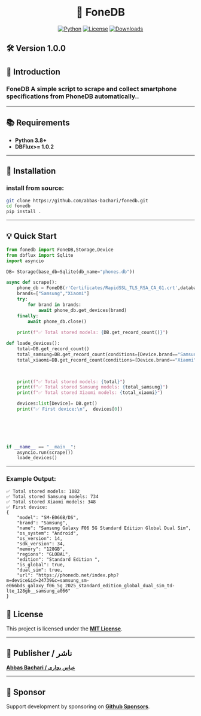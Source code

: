 <h1 align="center">🚀 FoneDB</h1>

<p align="center">
<a href="https://github.com/abbas-bachari/fonedb"><img src="https://img.shields.io/badge/Python%20-3.8+-green?style=plastic&logo=Python" alt="Python"></a>
<a href="https://pypi.org/project/fonedb/"><img src="https://img.shields.io/pypi/l/fonedb?style=plastic" alt="License"></a>
<a href="https://pepy.tech/project/fonedb"><img src="https://pepy.tech/badge/fonedb?style=flat-plastic" alt="Downloads"></a>
</p>

## 🛠️ Version 1.0.0

## 🌟 **Introduction**

### **FoneDB** A simple script to scrape and collect smartphone specifications from PhoneDB automatically..  

---

## 📚 **Requirements**

* **Python 3.8+**
* **DBFlux>= 1.0.2**

---


## 🔧 **Installation**

### install from source:

```bash
git clone https://github.com/abbas-bachari/fonedb.git
cd fonedb
pip install .
```

---


## 💡 **Quick Start**

```python
from fonedb import FoneDB,Storage,Device
from dbflux import Sqlite
import asyncio

DB= Storage(base_db=Sqlite(db_name="phones.db"))

async def scrape():
    phone_db = FoneDB(r'Certificates/RapidSSL_TLS_RSA_CA_G1.crt',database=DB)
    brands=["Samsung","Xiaomi"]
    try:
        for brand in brands:
            await phone_db.get_devices(brand)
    finally:
        await phone_db.close()
    
    print(f"✅ Total stored models: {DB.get_record_count()}")

def loade_devices():
    total=DB.get_record_count()
    total_samsung=DB.get_record_count(conditions=[Device.brand=="Samsung"])
    total_xiaomi=DB.get_record_count(conditions=[Device.brand=="Xiaomi"])
    


    print(f"✅ Total stored models: {total}")
    print(f"✅ Total stored Samsung models: {total_samsung}")
    print(f"✅ Total stored Xiaomi models: {total_xiaomi}")

    devices:list[Device]= DB.get()
    print("✅ First device:\n",  devices[0])
    
   




if __name__ == "__main__":
    asyncio.run(scrape())
    loade_devices()

```

---

### Example Output:

```
✅ Total stored models: 1082
✅ Total stored Samsung models: 734
✅ Total stored Xiaomi models: 348
✅ First device:
{
    "model": "SM-E066B/DS",
    "brand": "Samsung",
    "name": "Samsung Galaxy F06 5G Standard Edition Global Dual Sim",
    "os_system": "Android",
    "os_version": 14,
    "sdk_version": 34,
    "memory": "128GB",
    "regions": "GLOBAL",
    "edition": "Standard Edition ",
    "is_global": true,
    "dual_sim": true,
    "url": "https://phonedb.net/index.php?m=device&id=24739&c=samsung_sm-e066bds_galaxy_f06_5g_2025_standard_edition_global_dual_sim_td-lte_128gb__samsung_a066"
}

```

## 📜 **License**

This project is licensed under the **[MIT License](LICENSE)**.

---

## 👤 **Publisher / ناشر**

**[Abbas Bachari / عباس بچاری](https://github.com/abbas-bachari)**

---

## 💖 **Sponsor**

Support development by sponsoring on **[Github Sponsors](https://github.com/sponsors/abbas-bachari)**.
